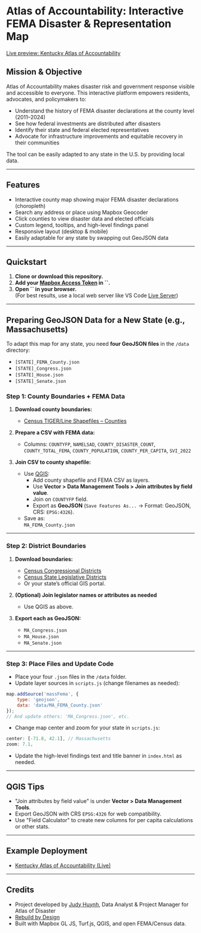 # Atlas of Accountability: Interactive FEMA Disaster & Representation Map

[Live preview: Kentucky Atlas of Accountability](https://rebuildbydesign.github.io/kentucky-atlas/)

## Mission & Objective

Atlas of Accountability makes disaster risk and government response visible and accessible to everyone. This interactive platform empowers residents, advocates, and policymakers to:

- Understand the history of FEMA disaster declarations at the county level (2011–2024)
- See how federal investments are distributed after disasters
- Identify their state and federal elected representatives
- Advocate for infrastructure improvements and equitable recovery in their communities

The tool can be easily adapted to any state in the U.S. by providing local data.

---

## Features

- Interactive county map showing major FEMA disaster declarations (choropleth)
- Search any address or place using Mapbox Geocoder
- Click counties to view disaster data and elected officials
- Custom legend, tooltips, and high-level findings panel
- Responsive layout (desktop & mobile)
- Easily adaptable for any state by swapping out GeoJSON data

---

## Quickstart

1. **Clone or download this repository.**
2. **Add your **[**Mapbox Access Token**](https://account.mapbox.com/access-tokens/)** in ****\`\`****.**
3. **Open ****\`\`**** in your browser.**\
   (For best results, use a local web server like VS Code [Live Server](https://marketplace.visualstudio.com/items?itemName=ritwickdey.LiveServer))

---

## Preparing GeoJSON Data for a New State (e.g., Massachusetts)

To adapt this map for any state, you need **four GeoJSON files** in the `/data` directory:

- `[STATE]_FEMA_County.json`
- `[STATE]_Congress.json`
- `[STATE]_House.json`
- `[STATE]_Senate.json`

### Step 1: County Boundaries + FEMA Data

1. **Download county boundaries:**

   - [Census TIGER/Line Shapefiles – Counties](https://www.census.gov/geographies/mapping-files/time-series/geo/tiger-line-file.html)

2. **Prepare a CSV with FEMA data:**

   - Columns: `COUNTYFP`, `NAMELSAD`, `COUNTY_DISASTER_COUNT`, `COUNTY_TOTAL_FEMA`, `COUNTY_POPULATION`, `COUNTY_PER_CAPITA`, `SVI_2022`

3. **Join CSV to county shapefile:**

   - Use [QGIS](https://qgis.org/en/site/):
     - Add county shapefile and FEMA CSV as layers.
     - Use **Vector > Data Management Tools > Join attributes by field value**.
     - Join on `COUNTYFP` field.
     - Export as **GeoJSON** (`Save Features As...` → Format: GeoJSON, CRS: `EPSG:4326`).
   - Save as:\
     `MA_FEMA_County.json`

---

### Step 2: District Boundaries

1. **Download boundaries:**

   - [Census Congressional Districts](https://www.census.gov/geographies/mapping-files/time-series/geo/tiger-line-file.html)
   - [Census State Legislative Districts](https://www.census.gov/geographies/mapping-files/time-series/geo/tiger-line-file.html)
   - Or your state’s official GIS portal.

2. **(Optional) Join legislator names or attributes as needed**

   - Use QGIS as above.

3. **Export each as GeoJSON:**

   - `MA_Congress.json`
   - `MA_House.json`
   - `MA_Senate.json`

---

### Step 3: Place Files and Update Code

- Place your four `.json` files in the `/data` folder.
- Update layer sources in `scripts.js` (change filenames as needed):

```js
map.addSource('massFema', {
    type: 'geojson',
    data: 'data/MA_FEMA_County.json'
});
// And update others: 'MA_Congress.json', etc.
```

- Change map center and zoom for your state in `scripts.js`:

```js
center: [-71.8, 42.1], // Massachusetts
zoom: 7.1,
```

- Update the high-level findings text and title banner in `index.html` as needed.

---

## QGIS Tips

- "Join attributes by field value" is under **Vector > Data Management Tools**.
- Export GeoJSON with CRS `EPSG:4326` for web compatibility.
- Use "Field Calculator" to create new columns for per capita calculations or other stats.

---

## Example Deployment

- [Kentucky Atlas of Accountability (Live)](https://rebuildbydesign.github.io/kentucky-atlas/)

---

## Credits

- Project developed by [Judy Huynh](https://judyhuynh.ca), Data Analyst & Project Manager for Atlas of Disaster
- [Rebuild by Design](https://rebuildbydesign.org/)
- Built with Mapbox GL JS, Turf.js, QGIS, and open FEMA/Census data.
